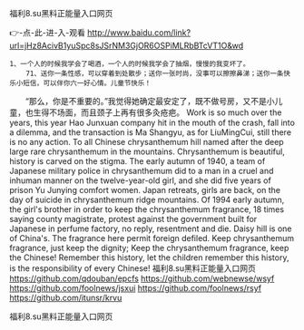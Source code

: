 
福利8.su黑料正能量入口网页




👉-点-此-进-入-观看  http://www.baidu.com/link?url=jHz8AcivB1yuSpc8sJSrNM3GjOR6OSPiMLRbBTcVT1O&wd




	1、一个人的时候我学会了喝酒，一个人的时候我学会了抽烟，慢慢的我变坏了。
		71、送你一条性感，可以穿着到处散步；送你一张时尚，没事可以擦擦鼻涕；送你一条快乐小短信，可以伴你六一好心情。儿童节快乐！
　　“那么，你是不重要的。”我觉得她确定最安定了，既不做号房，又不是小儿童，也生得不场面，而且颈子上再有很多灸疮疤。
Work is so much over the years, this year Hao Junxuan company hit in the mouth of the crash, fall into a dilemma, and the transaction is Ma Shangyu, as for LiuMingCui, still there is no any action.
To all Chinese chrysanthemum hill named after the deep large rare chrysanthemum in the mountains.
Chrysanthemum is beautiful, history is carved on the stigma.
The early autumn of 1940, a team of Japanese military police in chrysanthemum did to a man in a cruel and inhuman manner on the twelve-year-old girl, and she did five years of prison Yu Junying comfort women.
Japan retreats, girls are back, on the day of suicide in chrysanthemum ridge mountains.
Of 1994 early autumn, the girl's brother in order to keep the chrysanthemum fragrance, 18 times saying county magistrate, protest against the government built for Japanese in perfume factory, no reply, resentment and die.
Daisy hill is one of China's.
The fragrance here permit foreign defiled.
Keep chrysanthemum fragrance, just keep the dignity;
Keep the chrysanthemum fragrance, keep the Chinese!
Remember this history, let the children remember this history, is the responsibility of every Chinese!
福利8.su黑料正能量入口网页 https://github.com/qdouban/epcfs
https://github.com/webnewse/wsyf
https://github.com/foolnews/jsxui
https://github.com/foolnews/rsyf
https://github.com/itunsr/krvu





福利8.su黑料正能量入口网页
